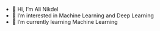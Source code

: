 - 👋 Hi, I’m Ali Nikdel
- 👀 I’m interested in Machine Learning and Deep Learning
- 🌱 I’m currently learning Machine Learning

<!---
Ali-Nikdel/Ali-Nikdel is a ✨ special ✨ repository because its `README.md` (this file) appears on your GitHub profile.
You can click the Preview link to take a look at your changes.
--->
